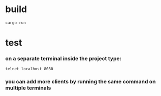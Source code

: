# build

```
cargo run
```

# test
### on a separate terminal inside the project type: 
```
telnet localhost 8080
```

### you can add more clients by running the same command on multiple terminals
